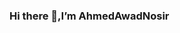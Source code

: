  ### Hi there 👋,I’m AhmedAwadNosir

<!--
**AhmedAwadNosir/AhmedAwadNosir** is a ✨ _special_ ✨ repository because its `README.md` (this file) appears on your GitHub profile.

Here are some ideas to get you started:
- 🌱 I’m currently learning Flutter 
- 👀 I’m interested in Mobile application development
- 📫 How to reach me:facebook.com/AhmedAwadNosir
-->
 
